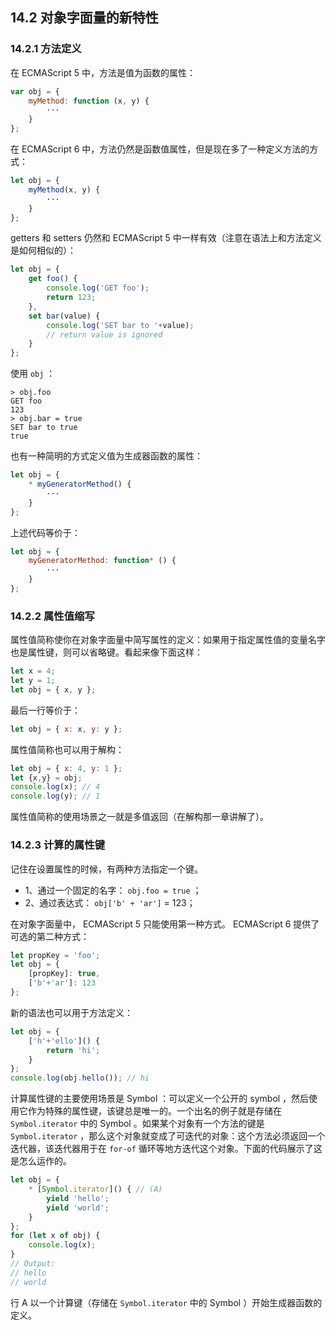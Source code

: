 ## 14.2 对象字面量的新特性

### 14.2.1 方法定义

在 ECMAScript 5 中，方法是值为函数的属性：

```js
var obj = {
    myMethod: function (x, y) {
        ···
    }
};
```

在 ECMAScript 6 中，方法仍然是函数值属性，但是现在多了一种定义方法的方式：

```js
let obj = {
    myMethod(x, y) {
        ···
    }
};
```

getters 和 setters 仍然和 ECMAScript 5 中一样有效（注意在语法上和方法定义是如何相似的）：

```js
let obj = {
    get foo() {
        console.log('GET foo');
        return 123;
    },
    set bar(value) {
        console.log('SET bar to '+value);
        // return value is ignored
    }
};
```

使用 `obj` ：

```
> obj.foo
GET foo
123
> obj.bar = true
SET bar to true
true
```

也有一种简明的方式定义值为生成器函数的属性：

```js
let obj = {
    * myGeneratorMethod() {
        ···
    }
};
```

上述代码等价于：

```js
let obj = {
    myGeneratorMethod: function* () {
        ···
    }
};
```

### 14.2.2 属性值缩写

属性值简称使你在对象字面量中简写属性的定义：如果用于指定属性值的变量名字也是属性键，则可以省略键。看起来像下面这样：

```js
let x = 4;
let y = 1;
let obj = { x, y };
```

最后一行等价于：

```js
let obj = { x: x, y: y };
```

属性值简称也可以用于解构：

```js
let obj = { x: 4, y: 1 };
let {x,y} = obj;
console.log(x); // 4
console.log(y); // 1
```

属性值简称的使用场景之一就是多值返回（在解构那一章讲解了）。

### 14.2.3 计算的属性键

记住在设置属性的时候，有两种方法指定一个键。

* 1、通过一个固定的名字： `obj.foo = true` ；
* 2、通过表达式： `obj['b' + 'ar']` = 123；

在对象字面量中， ECMAScript 5 只能使用第一种方式。 ECMAScript 6 提供了可选的第二种方式：

```js
let propKey = 'foo';
let obj = {
    [propKey]: true,
    ['b'+'ar']: 123
};
```

新的语法也可以用于方法定义：

```js
let obj = {
    ['h'+'ello']() {
        return 'hi';
    }
};
console.log(obj.hello()); // hi
```

计算属性键的主要使用场景是 Symbol ：可以定义一个公开的 symbol ，然后使用它作为特殊的属性键，该键总是唯一的。一个出名的例子就是存储在 `Symbol.iterator` 中的 Symbol 。如果某个对象有一个方法的键是 `Symbol.iterator` ，那么这个对象就变成了可迭代的对象：这个方法必须返回一个迭代器，该迭代器用于在 `for-of` 循环等地方迭代这个对象。下面的代码展示了这是怎么运作的。

```js
let obj = {
    * [Symbol.iterator]() { // (A)
        yield 'hello';
        yield 'world';
    }
};
for (let x of obj) {
    console.log(x);
}
// Output:
// hello
// world
```

行 A 以一个计算键（存储在 `Symbol.iterator` 中的 Symbol ）开始生成器函数的定义。